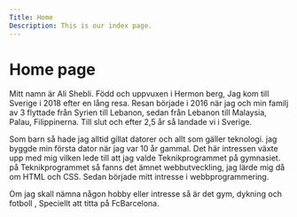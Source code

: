 ```yaml
---
Title: Home
Description: This is our index page.
---
```


Home page
==========================

Mitt namn är Ali Shebli. Född och uppvuxen i Hermon berg, Jag kom till Sverige i 2018 efter en lång resa. Resan började i 2016 när jag och min familj av 3 flyttade från Syrien till Lebanon, sedan från Lebanon till Malaysia, Palau, Filippinerna. Till slut och efter 2,5 år så landade vi i Sverige.

Som barn så hade jag alltid gillat datorer och allt som gäller teknologi. jag byggde min första dator när jag var 10 år gammal. Det här intressen växte upp med mig vilken lede till att jag valde Teknikprogrammet på gymnasiet. på Teknikprogrammet så fanns det ämnet webbutveckling, jag lärde mig då om HTML och CSS. Sedan började mitt intresse i webbprogrammering.

Om jag skall nämna någon hobby eller intresse så är det gym, dykning och fotboll , Speciellt att titta på FcBarcelona.
